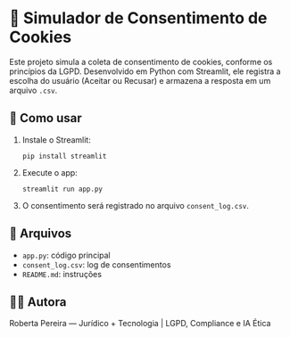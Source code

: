 # 🍪 Simulador de Consentimento de Cookies

Este projeto simula a coleta de consentimento de cookies, conforme os princípios da LGPD. Desenvolvido em Python com Streamlit, ele registra a escolha do usuário (Aceitar ou Recusar) e armazena a resposta em um arquivo `.csv`.

## 🚀 Como usar

1. Instale o Streamlit:
   ```
   pip install streamlit
   ```

2. Execute o app:
   ```
   streamlit run app.py
   ```

3. O consentimento será registrado no arquivo `consent_log.csv`.

## 📂 Arquivos

- `app.py`: código principal
- `consent_log.csv`: log de consentimentos
- `README.md`: instruções

## 👩‍💻 Autora

Roberta Pereira — Jurídico + Tecnologia | LGPD, Compliance e IA Ética